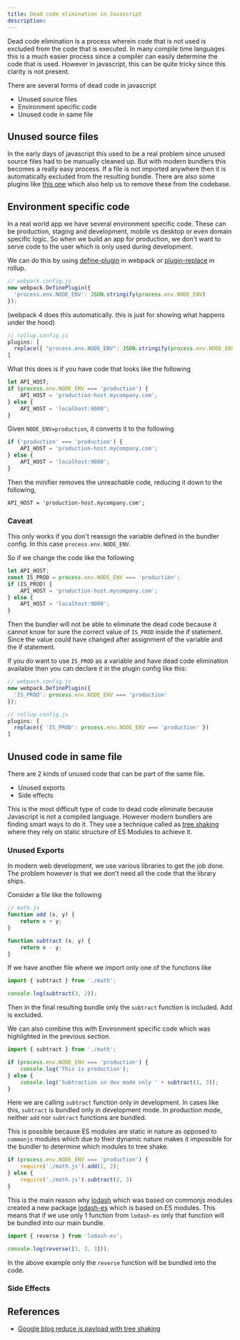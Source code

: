 ```yaml
---
title: Dead code elimination in Javascript
description: 
---
```


Dead code elimination is a process wherein code that is not used is excluded from the code that is executed. In many compile time languages this is a much easier process since a compiler can easily determine the code that is used. However in javascript, this can be quite tricky since this clarity is not present.

There are several forms of dead code in javascript
- Unused source files
- Environment specific code
- Unused code in same file 

## Unused source files
In the early days of javascript this used to be a real problem since unused source files had to be manually cleaned up. But with modern bundlers this becomes a really easy process. If a file is not imported anywhere then it is automatically excluded from the resulting bundle. There are also some plugins like [this one](https://www.npmjs.com/package/unused-files-webpack-plugin) which also help us to remove these from the codebase.

## Environment specific code
In a real world app we have several environment specific code. These can be production, staging and development, mobile vs desktop or even domain specific logic. So when we build an app for production, we don't want to serve code to the user which is only used during development. 

We can do this by using [define-plugin](https://webpack.js.org/plugins/define-plugin/) in webpack or [plugin-replace](https://github.com/rollup/plugins/tree/master/packages/replace) in rollup. 

```js
// webpack.config.js
new webpack.DefinePlugin({
  'process.env.NODE_ENV': JSON.stringify(process.env.NODE_ENV)
});
```
(webpack 4 does this automatically. this is just for showing what happens under the hood)

```js
// rollup.config.js
plugins: [
  replace({ "process.env.NODE_ENV": JSON.stringify(process.env.NODE_ENV) })
]
```

What this does is if you have code that looks like the following
```js
let API_HOST;
if (process.env.NODE_ENV === 'production') {
    API_HOST = 'production-host.mycompany.com';
} else {
    API_HOST = 'localhost:9000';
}
```

Given `NODE_ENV=production`, it converts it to the following
```js
if ('production' === 'production') {
    API_HOST = 'production-host.mycompany.com';
} else {
    API_HOST = 'localhost:9000';
}
```

Then the minifier removes the unreachable code, reducing it down to the following,
```
API_HOST = 'production-host.mycompany.com';
```

### Caveat
This only works if you don't reassign the variable defined in the bundler config. In this case `process.env.NODE_ENV`.

So if we change the code like the following
```js
let API_HOST;
const IS_PROD = process.env.NODE_ENV === 'production';
if (IS_PROD) {
    API_HOST = 'production-host.mycompany.com';
} else {
    API_HOST = 'localhost:9000';
}
```
Then the bundler will not be able to eliminate the dead code because it cannot know for sure the correct value of `IS_PROD` inside the if statement. Since the value could have changed after assignment of the variable and the if statement.

If you do want to use `IS_PROD` as a variable and have dead code elimination available then you can declare it in the plugin config like this:

```js
// webpack.config.js
new webpack.DefinePlugin({
  'IS_PROD': process.env.NODE_ENV === 'production'
});
```

```js
// rollup.config.js
plugins: [
  replace({ 'IS_PROD': process.env.NODE_ENV === 'production' })
]
```

## Unused code in same file 
There are 2 kinds of unused code that can be part of the same file.
- Unused exports
- Side effects

This is the most difficult type of code to dead code eliminate because Javascript is not a compiled language. However modern bundlers are finding smart ways to do it. They use a technique called as [tree shaking](https://webpack.js.org/guides/tree-shaking/) where they rely on static structure of ES Modules to achieve it.

### Unused Exports
In modern web development, we use various libraries to get the job done. The problem however is that we don't need all the code that the library ships. 

Consider a file like the following
```js
// math.js
function add (x, y) {
    return x + y;
}

function subtract (x, y) {
    return x - y;
}
```

If we have another file where we import only one of the functions like
```js
import { subtract } from './math';

console.log(subtract(3, 2));
```

Then in the final resulting bundle only the `subtract` function is included. Add is excluded.

We can also combine this with Environment specific code which was highlighted in the previous section.

```js
import { subtract } from './math';

if (process.env.NODE_ENV === 'production') {
    console.log('This is production');
} else {
    console.log('Subtraction in dev mode only ' + subtract(1, 3));
}
```

Here we are calling `subtract` function only in development. In cases like this, `subtract` is bundled only in development mode. In production mode, neither `add` nor `subtract` functions are bundled.

This is possible because ES modules are static in nature as opposed to `commonjs` modules which due to their dynamic nature makes it impossible for the bundler to determine which modules to tree shake.
```js
if (process.env.NODE_ENV === 'production') {
    require('./math.js').add(1, 2);
} else {
    require('./math.js').subtract(2, 3)
}
```

This is the main reason why [lodash](https://lodash.com/) which was based on commonjs modules created a new package [lodash-es](https://github.com/lodash/lodash/tree/es) which is based on ES modules. This means that if we use only 1 function from `lodash-es` only that function will be bundled into our main bundle.

```js
import { reverse } from 'lodash-es';

console.log(reverse([1, 2, 3]));
```

In the above example only the `reverse` function will be bundled into the code.

### Side Effects












## References
- [Google blog reduce js payload with tree shaking](https://developers.google.com/web/fundamentals/performance/optimizing-javascript/tree-shaking)